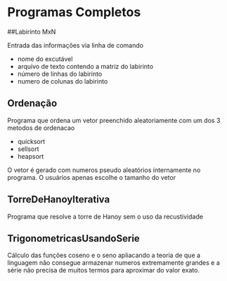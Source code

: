 # Programas Completos

##Labirinto MxN

 Entrada das informações via linha de comando

  - nome do excutável
  - arquivo de texto contendo a matriz do labirinto
  - número de linhas do labirinto
  - numero de colunas do labirinto

## Ordenação

 Programa que ordena um vetor preenchido aleatoriamente com um dos 3 metodos de ordenacao
 - quicksort 
 - sellsort 
 - heapsort 

O vetor é gerado com numeros pseudo aleatórios internamente no programa. O usuários apenas escolhe o tamanho do vetor

## TorreDeHanoyIterativa

Programa que resolve a torre de Hanoy sem o uso da recustividade

## TrigonometricasUsandoSerie

Cálculo das funções coseno e o seno apliacando a teoria de que a linguagem não consegue armazenar numeros extremamente grandes e a série não precisa de muitos termos para aproximar do valor exato.